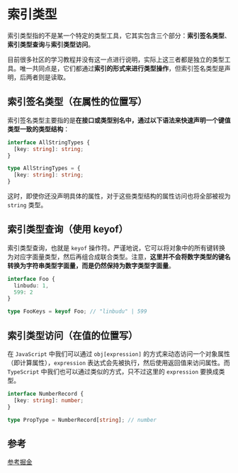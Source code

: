 # 索引类型

索引类型指的不是某一个特定的类型工具，它其实包含三个部分：**索引签名类型**、**索引类型查询**与**索引类型访问**。

目前很多社区的学习教程并没有这一点进行说明，实际上这三者都是独立的类型工具。唯一共同点是，它们都通过**索引的形式来进行类型操作**，但索引签名类型是声明，后两者则是读取。

## 索引签名类型（在属性的位置写）

索引签名类型主要指的是**在接口或类型别名中，通过以下语法来快速声明一个键值类型一致的类型结构**：

```ts
interface AllStringTypes {
  [key: string]: string;
}

type AllStringTypes = {
  [key: string]: string;
}
```

这时，即使你还没声明具体的属性，对于这些类型结构的属性访问也将全部被视为 `string` 类型。

## 索引类型查询（使用 keyof）

索引类型查询，也就是 `keyof` 操作符。严谨地说，它可以将对象中的所有键转换为对应字面量类型，然后再组合成联合类型。注意，**这里并不会将数字类型的键名转换为字符串类型字面量，而是仍然保持为数字类型字面量**。

```ts
interface Foo {
  linbudu: 1,
  599: 2
}

type FooKeys = keyof Foo; // "linbudu" | 599
```

## 索引类型访问（在值的位置写）

在 `JavaScript` 中我们可以通过 `obj[expression]` 的方式来动态访问一个对象属性（即计算属性），`expression` 表达式会先被执行，然后使用返回值来访问属性。而 `TypeScript` 中我们也可以通过类似的方式，只不过这里的 `expression` 要换成类型。

```ts
interface NumberRecord {
  [key: string]: number;
}

type PropType = NumberRecord[string]; // number
```

## 参考

[参考掘金](https://juejin.cn/book/7086408430491172901/section/7100487786033053734)
